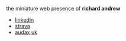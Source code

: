 the miniature web presence of **richard andrew**

- [linkedin](https://www.linkedin.com/in/richardandrew75/)
- [strava](https://www.strava.com/athletes/43333745)
- [audax uk](https://audax.uk/results?memId=26444)
